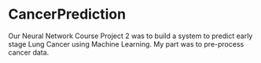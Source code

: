 # CancerPrediction
Our Neural Network Course Project 2 was to build a system to predict early stage Lung Cancer using Machine Learning. My part was to pre-process cancer data.

